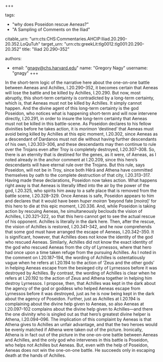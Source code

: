 +++

tags:
- "why does Poseidon rescue Aeneas?"
- "A Sampling of Comments on the Iliad"

citable_urn: "urn:cts:CHS:Commentaries.AHCIP:Iliad.20.290-20.352.LoQuTuh"
target_urn: "urn:cts:greekLit:tlg0012.tlg001:20.290-20.352"
title: "Iliad 20.290–352"

authors:
- email: "gnagy@chs.harvard.edu"
  name: "Gregory Nagy"
  username: "gnagy"
+++

<p>In the short-term logic of the narrative here about the one-on-one battle between Aeneas and Achilles, I.20.290–352, it becomes certain that Aeneas will lose the battle and be killed by Achilles, I.20.290. But now, most abruptly, this short-term certainty is contradicted by a long-term certainty, which is, that Aeneas must not be killed by Achilles. It simply cannot happen. And the divine agent of this long-term certainty is the god Poseidon, who notices what is happening short-term and will now intervene directly, I.20.291, in order to insure the long-term certainty that Aeneas must not be killed in this battle-scene. As Poseidon declares to his fellow divinities before he takes action, it is <em>morimon</em> ‘destined’ that Aeneas must avoid being killed by Achilles at this epic moment, I.20.302, since Aeneas as a descendant of Dardanos must not die without having further descendants of his own, I.20.303–306, and these descendants may then continue to rule over the Trojans even after Troy is completely destroyed, I.20.307–308. So, there is an eternity that is destined for the genes, as it were, of Aeneas, as I noted already in the anchor comment at I.20.209, since this hero’s descendants will have eternal rule over the Trojans. But this rule, says Poseidon, will not be in Troy, since both Hērā and Athena have committed themselves by oath to the complete destruction of that city, I.20.313–317. Having made these declarations, Poseidon now takes action. What happens right away is that Aeneas is literally lifted into the air by the power of the god, I.20.325, who spirits him away to a safe place that is removed from the battle scene, I.20.328–329. Once Aeneas is safe, Poseidon appears to him and declares that it would have been <em>huper moiran</em> ‘beyond fate [<em>moira</em>]’ for this hero to die at this epic moment, I.20.336. And, while Poseidon is taking action by rescuing Aeneas, he simultaneously beclouds the vision of Achilles, I.20.321–322, so that this hero cannot get to see the actual rescue of his opponent. Achilles is literally in the dark here. Then, after the rescue, the vision of Achilles is restored, I.20.341–342, and he now comprehends that some god must have arranged the escape of Aeneas, I.20.342–350. It is significant, however, that Achilles does not know the identity of the god who rescued Aeneas. Similarly, Achilles did not know the exact identity of the god who rescued Aeneas from the city of Lyrnessos, where that hero had once upon a time taken refuge from the pursuing Achilles. As I noted in the comment on I.20.187–194, the wording of Achilles is ostentatiously vague when he refers at I.20.194 to the action of ‘Zeus and the other gods’ in helping Aeneas escape from the besieged city of Lyrnessos before it was destroyed by Achilles. By contrast, the wording of Achilles is clear when he refers at I.20.192 to the action of Zeus and Athena together in helping him destroy Lyrnessos. I propose, then, that Achilles was kept in the dark about the agency of the god or goddess who helped Aeneas escape from Lyrnessos before it was destroyed, just as he is now being kept in the dark about the agency of Poseidon. Further, just as Achilles at I.20.194 is complaining about the divine help given to Aeneas, so also Aeneas at I.20.097–102 complains about the divine help given to Achilles—and there the one divinity who is singled out as that hero’s greatest divine helper is Athena, I.20.094–096. The implication of this complaint by Aeneas is that Athena gives to Achilles an unfair advantage, and that the two heroes would be evenly matched if Athena were taken out of the picture. Ironically, Athena is in fact out of the picture in the one-on-one battle between Aeneas and Achilles, and the only god who intervenes in this battle is Poseidon, who helps not Achilles but Aeneas. But, even with the help of Poseidon, Aeneas does not win the one-on-one battle. He succeeds only in escaping death at the hands of Achilles.  </p>